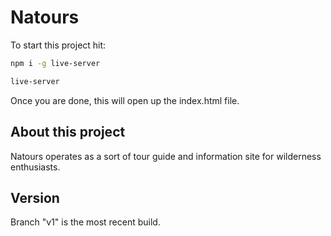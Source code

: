 # Natours

To start this project hit: 

```bash
npm i -g live-server

live-server
```

Once you are done, this will open up the index.html file.

## About this project

Natours operates as a sort of tour guide and information site for wilderness enthusiasts. 

## Version 

Branch "v1" is the most recent build.

